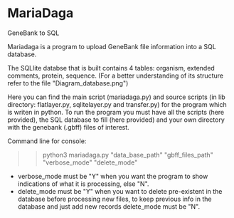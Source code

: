 # MariaDaga
GeneBank to SQL

Mariadaga is a program to upload GeneBank file information into a SQL database.

The SQLlite databse that is built contains 4 tables: organism, extended comments, protein, sequence. (For a better understanding of its structure refer to the file "Diagram_database.png")

Here you can find the main script (mariadaga.py) and source scripts (in lib directory: flatlayer.py, sqlitelayer.py and transfer.py) for the program which is writen in python.
To run the program you must have all the scripts (here provided), the SQL database to fill (here provided) and your own directory with the genebank (.gbff) files of interest. 

Command line for console: 

>> python3 mariadaga.py "data_base_path" "gbff_files_path" "verbose_mode" "delete_mode"

- verbose_mode must be "Y" when you want the program to show indications of what it is processing, else "N".
- delete_mode must be "Y" when you want to delete pre-existent in the database before processing new files, to keep previous info in the database and just add new records delete_mode must be "N".



